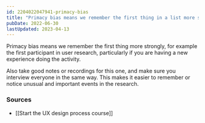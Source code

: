 ```yaml
---
id: 2204022047941-primacy-bias
title: "Primacy bias means we remember the first thing in a list more strongly"
pubDate: 2022-06-30
lastUpdated: 2023-04-13
---
```


Primacy bias means we remember the first thing more strongly, for example the first participant in user research, particularly if you are having a new experience doing the activity.

Also take good notes or recordings for this one, and make sure you interview everyone in the same way. This makes it easier to remember or notice unusual and important events in the research.

### Sources

- [[Start the UX design process course]]

